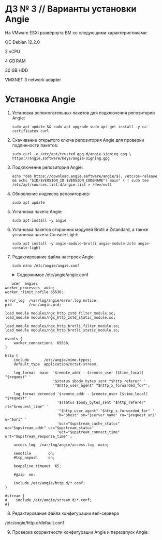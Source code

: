 # ДЗ № 3 // Варианты установки Angie

На VMware ESXi развёрнута ВМ со следующими характеристиками:

ОС Debian 12.2.0

2 vCPU

4 GB RAM

30 GB HDD

VMXNET 3 network adapter

# Установка Angie

1. Установка вспомогательных пакетов для подключения репозитория Angie:
   
   `sudo apt update && sudo apt upgrade
   sudo apt-get install -y ca-certificates curl`
   
2. Скачивание открытого ключа репозитория Angie для проверки подлинности пакетов:
   
   `sudo curl -o /etc/apt/trusted.gpg.d/angie-signing.gpg \
            https://angie.software/keys/angie-signing.gpg`
   
3. Подключение репозитория Angie:
   
   `echo "deb https://download.angie.software/angie/$(. /etc/os-release && echo "$ID/$VERSION_ID $VERSION_CODENAME") main" \
    | sudo tee /etc/apt/sources.list.d/angie.list > /dev/null`

4. Обновление индексов репозиториев:

   `sudo apt update`

5. Установка пакета Angie:

   `sudo apt install -y angie`

6. Установка пакетов сторонних модулей Brotli и Zstandard, а также установка пакета Console Light:

   `sudo apt install -y angie-module-brotli angie-module-zstd angie-console-light`

7. Редактирование файла настроек Angie:

   `sudo nano /etc/angie/angie.conf`

   <details>

   <summary>Содержимое /etc/angie/angie.conf</summary>

```
   user  angie;
worker_processes  auto;
worker_rlimit_nofile 65536;

error_log  /var/log/angie/error.log notice;
pid        /run/angie.pid;

load_module modules/ngx_http_zstd_filter_module.so;
load_module modules/ngx_http_zstd_static_module.so;

load_module modules/ngx_http_brotli_filter_module.so;
load_module modules/ngx_http_brotli_static_module.so;

events {
    worker_connections  65536;
}

http {
    include       /etc/angie/mime.types;
    default_type  application/octet-stream;

    log_format  main  '$remote_addr - $remote_user [$time_local] "$request" '
                      '$status $body_bytes_sent "$http_referer" '
                      '"$http_user_agent" "$http_x_forwarded_for"';

    log_format extended '$remote_addr - $remote_user [$time_local] "$request" '
                        '$status $body_bytes_sent "$http_referer" rt="$request_time" '
                        '"$http_user_agent" "$http_x_forwarded_for" '
                        'h="$host" sn="$server_name" ru="$request_uri" u="$uri" '
                        'ucs="$upstream_cache_status" ua="$upstream_addr" us="$upstream_status" '
                        'uct="$upstream_connect_time" urt="$upstream_response_time"';

    access_log  /var/log/angie/access.log  main;

    sendfile        on;
    #tcp_nopush     on;

    keepalive_timeout  65;

    #gzip  on;

    include /etc/angie/http.d/*.conf;
}

#stream {
#    include /etc/angie/stream.d/*.conf;
#}
```

   </details>



8. Редактирование файла конфигурации веб-сервера 

/etc/angie/http.d/default.conf



9. Проверка корректности конфигурации Angie и перезапуск Angie:













